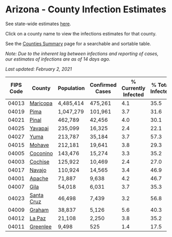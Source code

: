 # Arizona - County Infection Estimates

See state-wide estimates [here](/infections/us-az).

Click on a county name to view the infections estimates for that county.

See the [Counties Summary](/infections/summary-counties) page for a searchable and sortable table.

*Note: Due to the inherent lag between infections and reporting of cases, our estimates of infections are as of 14 days ago.*

*Last updated: February 2, 2021*

|   FIPS Code |                   County |   Population |   Confirmed Cases |   % Currently Infected |   % Total Infected |
|-------------|--------------------------|--------------|-------------------|------------------------|--------------------|
|       04013 |     [Maricopa](maricopa) |    4,485,414 |           475,261 |                    4.1 |               35.5 |
|       04019 |             [Pima](pima) |    1,047,279 |           101,961 |                    3.7 |               31.6 |
|       04021 |           [Pinal](pinal) |      462,789 |            42,456 |                    4.0 |               30.1 |
|       04025 |       [Yavapai](yavapai) |      235,099 |            16,325 |                    2.4 |               22.1 |
|       04027 |             [Yuma](yuma) |      213,787 |            35,184 |                    3.7 |               57.3 |
|       04015 |         [Mohave](mohave) |      212,181 |            19,641 |                    3.8 |               29.3 |
|       04005 |     [Coconino](coconino) |      143,476 |            15,274 |                    3.3 |               35.2 |
|       04003 |       [Cochise](cochise) |      125,922 |            10,469 |                    2.4 |               27.0 |
|       04017 |         [Navajo](navajo) |      110,924 |            14,565 |                    3.4 |               46.9 |
|       04001 |         [Apache](apache) |       71,887 |             9,638 |                    4.2 |               46.7 |
|       04007 |             [Gila](gila) |       54,018 |             6,031 |                    3.7 |               35.3 |
|       04023 | [Santa Cruz](santa-cruz) |       46,498 |             7,439 |                    3.2 |               56.8 |
|       04009 |         [Graham](graham) |       38,837 |             5,126 |                    5.6 |               40.3 |
|       04012 |         [La Paz](la-paz) |       21,108 |             2,250 |                    3.8 |               35.2 |
|       04011 |     [Greenlee](greenlee) |        9,498 |               525 |                    1.4 |               17.5 |